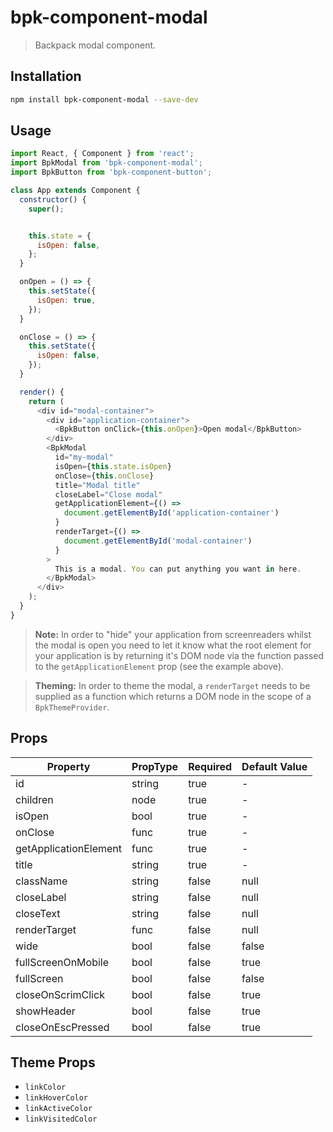 # bpk-component-modal

> Backpack modal component.

## Installation

```sh
npm install bpk-component-modal --save-dev
```

## Usage

```js
import React, { Component } from 'react';
import BpkModal from 'bpk-component-modal';
import BpkButton from 'bpk-component-button';

class App extends Component {
  constructor() {
    super();


    this.state = {
      isOpen: false,
    };
  }

  onOpen = () => {
    this.setState({
      isOpen: true,
    });
  }

  onClose = () => {
    this.setState({
      isOpen: false,
    });
  }

  render() {
    return (
      <div id="modal-container">
        <div id="application-container">
          <BpkButton onClick={this.onOpen}>Open modal</BpkButton>
        </div>
        <BpkModal
          id="my-modal"
          isOpen={this.state.isOpen}
          onClose={this.onClose}
          title="Modal title"
          closeLabel="Close modal"
          getApplicationElement={() =>
            document.getElementById('application-container')
          }
          renderTarget={() =>
            document.getElementById('modal-container')
          }
        >
          This is a modal. You can put anything you want in here.
        </BpkModal>
      </div>
    );
  }
}
```

> **Note:** In order to "hide" your application from screenreaders whilst the modal is open you need to let it know what
  the root element for your application is by returning it's DOM node via the function passed to the
  `getApplicationElement` prop (see the example above).

> **Theming:** In order to theme the modal, a `renderTarget` needs to be supplied as a function which returns a DOM node
  in the scope of a `BpkThemeProvider`.

## Props

| Property              | PropType | Required | Default Value    |
| --------------------- | -------- | -------- | ---------------- |
| id                    | string   | true     | -                |
| children              | node     | true     | -                |
| isOpen                | bool     | true     | -                |
| onClose               | func     | true     | -                |
| getApplicationElement | func     | true     | -                |
| title                 | string   | true     | -                |
| className             | string   | false    | null             |
| closeLabel            | string   | false    | null             |
| closeText             | string   | false    | null             |
| renderTarget          | func     | false    | null             |
| wide                  | bool     | false    | false            |
| fullScreenOnMobile    | bool     | false    | true             |
| fullScreen            | bool     | false    | false            |
| closeOnScrimClick     | bool     | false    | true             |
| showHeader            | bool     | false    | true             |
| closeOnEscPressed     | bool     | false    | true             |

## Theme Props

* `linkColor`
* `linkHoverColor`
* `linkActiveColor`
* `linkVisitedColor`
